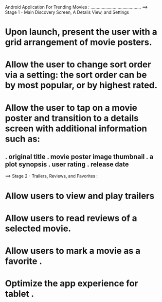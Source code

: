 Android Application For Trending Movies :
.........................................
==> Stage
1 - Main Discovery Screen, A Details View, and Settings
# Upon launch, present the user with a grid arrangement of movie posters.
# Allow the user to change sort order via a setting: the sort order can be by most popular, or by highest rated.
# Allow the user to tap on a movie poster and transition to a details screen with additional information such as:
  . original title
  . movie poster image thumbnail
  . a plot synopsis
  . user rating
  . release date
-----------------------------------------------------------------------------
==> Stage 
2 - Trailers, Reviews, and Favorites :
# Allow users to view and play trailers
# Allow users to read reviews of a selected movie.
# Allow users to mark a movie as a favorite .
# Optimize the app experience for tablet .
